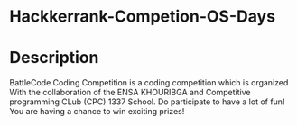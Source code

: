 # Hackkerrank-Competion-OS-Days

# Description
BattleCode Coding Competition is a coding competition which is organized
With the collaboration of the ENSA KHOURIBGA and  Competitive programming CLub (CPC) 1337 School.
Do participate to have a lot of fun! You are having a chance to win exciting prizes!
